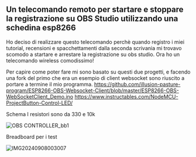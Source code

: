 ## Un telecomando remoto per startare e stoppare la registrazione su OBS Studio utilizzando una schedina esp8266

Ho deciso di realizzare questo telecomando perchè quando registro i miei tutorial, recensioni e spacchettamenti dalla seconda scrivania mi trovavo scomodo a startare e arrestare la registrazione su obs studio. Ora ho un telecomando wireless comodissimo!

Per capire come poter fare mi sono basato su questi due progetti, e facendo una fork del primo che era un esempio di client websocket sono riuscito a portare a termine il mio programma.
https://github.com/illusion-pasture-program/ESP8266-OBS-Websocket-Client/blob/master/ESP8266-OBS-WebSocketClient_Demo.ino
https://www.instructables.com/NodeMCU-ProjectButton-Control-LED/


Schema
I resistori sono da 330 e 10k

![OBS CONTROLLER_bb1](https://github.com/user-attachments/assets/a1e49e6f-e757-4c9e-8451-cc9513d1104c)

Breadboard per i test

![IMG20240908003007](https://github.com/user-attachments/assets/a0a0c807-2f8d-4397-b7f8-0837b5216521)

